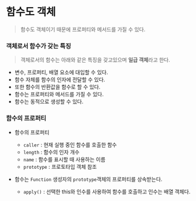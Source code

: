 # 함수도 객체

> 함수도 객체이기 때문에 프로퍼티와 메서드를 가질 수 있다.



### 객체로서 함수가 갖는 특징

> 객체로서의 함수는 아래와 같은 특징을 갖고있으며 **일급 객체**라고 한다.

- 변수, 프로퍼티, 배열 요소에 대입할 수 있다.
- 함수 자체를 함수의 인자에 전달할 수 있다.
- 또한 함수의 반환값을 함수로 할 수 있다.
- 함수는 프로퍼티와 메서드를 가질 수 있다.
- 함수는 동적으로 생성할 수 있다.



### 함수의 프로퍼티

- 함수의 프로퍼티
  - `caller` : 현재 실행 중인 함수를 호출한 함수
  - `length` : 함수의 인자 개수
  - `name` : 함수를 표시할 때 사용하는 이름
  - `prototype` : 프로토타입 객체 참조

- 함수는 `Function` 생성자의 `prototype`객체의 프로퍼티를 상속받는다.
  - `apply()` : 선택한 this와 인수를 사용하여 함수를 호출하고 인수는 배열 객체다.